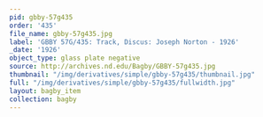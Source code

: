 ```yaml
---
pid: gbby-57g435
order: '435'
file_name: gbby-57g435.jpg
label: 'GBBY 57G/435: Track, Discus: Joseph Norton - 1926'
_date: '1926'
object_type: glass plate negative
source: http://archives.nd.edu/Bagby/GBBY-57g435.jpg
thumbnail: "/img/derivatives/simple/gbby-57g435/thumbnail.jpg"
full: "/img/derivatives/simple/gbby-57g435/fullwidth.jpg"
layout: bagby_item
collection: bagby
---
```


